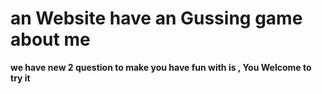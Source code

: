 # an Website have an Gussing game about me 
**we have new 2 question to make you have fun with is , You Welcome to try it**